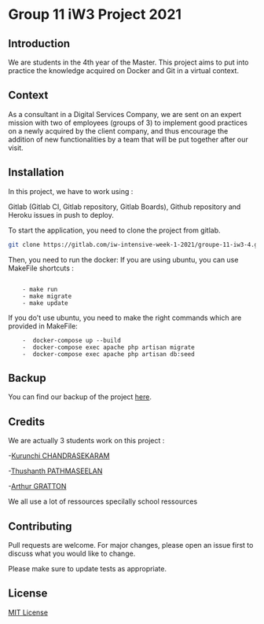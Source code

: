 # Group 11 iW3 Project 2021

## Introduction

We are students in the 4th year of the Master. This project aims to put into practice the knowledge acquired on Docker and Git in a virtual context.

## Context

As a consultant in a Digital Services Company, we are
sent on an expert mission with two of employees (groups of 3) to implement good practices on a newly
acquired by the client company, and thus encourage the addition of new
functionalities by a team that will be put together after our visit.

## Installation

In this project, we have to work using :

Gitlab (Gitlab CI, Gitlab repository, Gitlab Boards), Github repository and Heroku issues in push to deploy.

To start the application, you need to clone the project from gitlab.

```bash
git clone https://gitlab.com/iw-intensive-week-1-2021/groupe-11-iw3-4.git
```

Then, you need to run the docker:
If you are using ubuntu, you can use MakeFile shortcuts :

```

    - make run
    - make migrate
    - make update
```

If you do't use ubuntu, you need to make the right commands which are provided in MakeFile:

```
    -  docker-compose up --build
    -  docker-compose exec apache php artisan migrate
    -  docker-compose exec apache php artisan db:seed
```

## Backup

You can find our backup of the project [here](https://github.com/Arthur-creator/Groupe-11-IW3-4-Backup).

## Credits

We are actually 3 students work on this project :

-[Kurunchi CHANDRASEKARAM](https://github.com/kchandra77)

-[Thushanth PATHMASEELAN](https://github.com/pthushanth)

-[Arthur GRATTON](https://github.com/Arthur-creator)

We all use a lot of ressources specilally school ressources

## Contributing

Pull requests are welcome. For major changes, please open an issue first to discuss what you would like to change.

Please make sure to update tests as appropriate.

## License

[MIT License](https://choosealicense.com/licenses/mit/)
